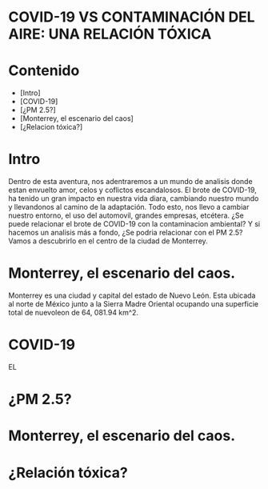 COVID-19 VS CONTAMINACIÓN DEL AIRE: UNA RELACIÓN TÓXICA
===================

# Contenido
- [Intro]
- [COVID-19]
- [¿PM 2.5?]
- [Monterrey, el escenario del caos]
- [¿Relacion tóxica?]

# Intro
Dentro de esta aventura, nos adentraremos a un mundo de analisis donde estan envuelto amor, celos y coflictos escandalosos. 
El brote de COVID-19, ha tenido un gran impacto en nuestra vida diara, cambiando nuestro mundo y llevandonos al camino de la adaptación. Todo esto, nos llevo a cambiar nuestro entorno, el uso del automovil, grandes empresas, etcétera. ¿Se puede relacionar el brote de COVID-19 con la contaminacion ambiental? Y si hacemos un analisis más a fondo, ¿Se podria relacionar con el PM 2.5? Vamos a descubrirlo en el centro de la ciudad de Monterrey.

# Monterrey, el escenario del caos.
Monterrey es una ciudad y capital del estado de Nuevo León. Esta ubicada al norte de México junto a la Sierra Madre Oriental ocupando una superficie total de nuevoleon de 64, 081.94 km^2.

# COVID-19
EL

# ¿PM 2.5?
# Monterrey, el escenario del caos.
# ¿Relación tóxica?
